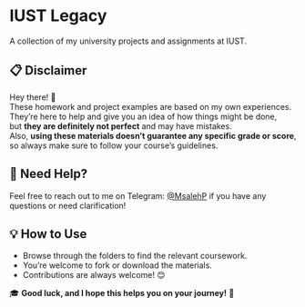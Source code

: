 # IUST Legacy  
A collection of my university projects and assignments at IUST.  

## 📋 Disclaimer  
Hey there! 👋  
These homework and project examples are based on my own experiences. They’re here to help and give you an idea of how things might be done,  
but **they are definitely not perfect** and may have mistakes.  
Also, **using these materials doesn’t guarantee any specific grade or score**, so always make sure to follow your course’s guidelines.  

## 💬 Need Help?  
Feel free to reach out to me on Telegram: [@MsalehP](https://t.me/MsalehP) if you have any questions or need clarification!  

## 💡 How to Use  
- Browse through the folders to find the relevant coursework.  
- You’re welcome to fork or download the materials.  
- Contributions are always welcome! 😊  

🎓 **Good luck, and I hope this helps you on your journey!** 🚀  
